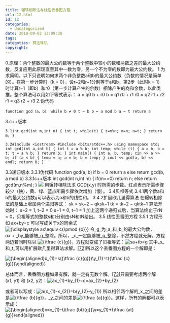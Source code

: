 ```yaml
---
title: 辗转相除法与线性丢番图方程
url: 12.html
id: 12
categories:
  - Uncategorized
date: 2018-09-02 13:09:38
tags:
categoties: 算法珠玑
copyright:
---
```


0.原理：两个整数的最大公约数等于两个整数中较小的数和两数之差的最大公约数，反复应用此原理直至其中一数为零，另一个不为零的数即为最大公约数。 1.为求简明，以下只说明如何求两个非负整数a和b的最大公约数（负数的情况是简单的）。在第一步计算时（k = 0），设r−2和r−1分别等于a和b，第2步（此时k = 1）时计算r−1（即b）和r0（第一步计算产生的余数）相除产生的商和余数，以此类推。整个算法可以用如下等式表示： a = q0 b + r0 b = q1 r0 + r1 r0 = q2 r1 + r2 r1 = q3 r2 + r3 2.伪代码 
```
function gcd（a，b） while b ≠ 0 t ← b b ← a mod b a ← t return a 
```
3.c++版本 
```
3.1int gcd(int m,int n) { int t; while(t) { t=m%n; m=n; n=t; } return m; } 
```
```
3.2#include <iostream> #include <bits/stdc++.h> using namespace std; int gcd(int a,int b) { int t = a % b; int temp; while (t) { a = b; b = t; t = a % b; } return b; } int main() { int a, b, temp; cin >> a >> b; if (a < b) { temp = a; a = b; b = temp; } cout << gcd(a, b) << endl; return 0; } 
```
3.3递归版本 3.3.1伪代码 function gcd(a, b) if b = 0 return a else return gcd(b, a mod b) 3.3.1c++版本 int gcd(int n,int m) { if(m==0) return n; else return gcd(m,n%m); } ![](https://upload.wikimedia.org/wikipedia/commons/2/21/Euclidean_algorithm_running_time_X_Y.png) 用辗转相除法求 GCD(x,y) 时所需的步数。红点表示所需步骤较少（快），黄、绿、蓝点所需步骤依次增加（慢）。 3.4贝祖等式 3.4.1两个数a和b的最大公约数g可以表示为a和b的线性和。 3.4.2扩展欧几里得算法 在辗转相除法的基础上增加两个递归等式： sk = sk−2 − qksk−1 tk = tk−2 − qktk−1 算法开始时： s−2 = 1, t−2 = 0 s−1 = 0, t−1 = 1 加上这两个递归式后，当算法终止于rN = 0，贝祖等式的整数s和t分别由sN和tN给出。 3.5 线性丢番图方程 3.5.1 方程形如 ax+by=c 可以写成关于x的同余式    ![{\displaystyle ax\equiv c{\pmod {b}}}](https://wikimedia.org/api/rest_v1/media/math/render/svg/670df7e9805bc8f32d6ab444267c6b109596bc15) 令_g_为_a_和_b_的最大公约数，_ax_ + _by_能够被_g_整除。所以，_c_一定能够被_g_整除，不然方程就无解。方程两边若同时除以 ![{\tfrac  {c}{g}}](https://wikimedia.org/api/rest_v1/media/math/render/svg/41f887d896e192e65343332119b53b940a63b234)，方程就变成了贝祖等式：![sa+tb=g](https://wikimedia.org/api/rest_v1/media/math/render/svg/1130639a64f01c6cc40f828668e02f75de55da3f) 其中_s_和_t_可以用扩展欧几里得算法求解。[\[72\]](https://zh.wikipedia.org/wiki/%E8%BC%BE%E8%BD%89%E7%9B%B8%E9%99%A4%E6%B3%95#cite_note-72)所以这个丢番图方程的一个解即是：

![{\begin{aligned}x_{1}=s({\tfrac  {c}{g}})\\y_{1}=t({\tfrac  {c}{g}})\end{aligned}}](https://wikimedia.org/api/rest_v1/media/math/render/svg/e03e24386b0cbb820692bb47570adca867df96fe)

总体而言，丢番图方程如果有解，就一定有无数个解。[\[73\]](https://zh.wikipedia.org/wiki/%E8%BC%BE%E8%BD%89%E7%9B%B8%E9%99%A4%E6%B3%95#cite_note-73)只需要考虑两个解 (x1, y1) 和 (x2, y2)：![ax_{1}+by_{1}=c=ax_{2}+by_{2}](https://wikimedia.org/api/rest_v1/media/math/render/svg/6afebc35f7966912645b8d0eaa05d69eac52b9f7)

或者可以写成：![a(x_{1}-x_{2})=b(y_{2}-y_{1})](https://wikimedia.org/api/rest_v1/media/math/render/svg/09c38b739f319a0bdc9bda58e5b1c4e63ba85df0) 所以相邻两个解的_x_之间的差是![{\tfrac  {b}{g}}](https://wikimedia.org/api/rest_v1/media/math/render/svg/a89ec905d8728196e198f22e8fa6f3cc7972366e)，_y_之间的差是![{\tfrac  {a}{g}}](https://wikimedia.org/api/rest_v1/media/math/render/svg/3e8f8913d9605955d608f7da0ae5a60e0250003e)。这样，所有的解都可以表示成：![{\begin{aligned}x=x_{1}-{\tfrac  {bt}{g}}\\y=y_{1}+{\tfrac  {at}{g}}\end{aligned}}](https://wikimedia.org/api/rest_v1/media/math/render/svg/05882f0d18dc021fb919d051afb8a9e155581f47)